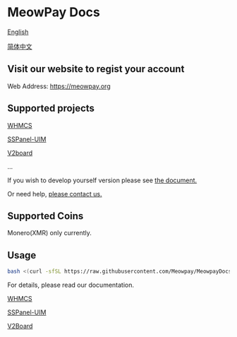 # MeowPay Docs
[English](https://github.com/Meowpay/MeowpayDocs/blob/main/README.md)

[简体中文](https://github.com/Meowpay/MeowpayDocs/blob/main/README_ZH.md)

## Visit our website to regist your account  
Web Address: <a href="https://meowpay.org" target="_blank" >https://meowpay.org</a>

## Supported projects
[WHMCS](https://www.whmcs.com/)

[SSPanel-UIM](https://github.com/Anankke/SSPanel-Uim)

[V2board](https://github.com/v2board/v2board)

...

If you wish to develop yourself version please see <a href="https://meowpay.org/docs" target="_blank">the document.</a>

Or need help, <a href="https://t.me/MeowPayChannel">please contact us.</a>

## Supported Coins
Monero(XMR) only currently.
## Usage

``` bash
bash <(curl -sfSL https://raw.githubusercontent.com/Meowpay/MeowpayDocs/main/install.sh)
```

For details, please read our documentation.

[WHMCS](https://github.com/XTLS/Xray-core/blob/main/docs/WHMCS_EN.md)

[SSPanel-UIM](https://github.com/XTLS/Xray-core/blob/main/docs/SSPanel-UIM.md)

[V2Board](https://github.com/XTLS/Xray-core/blob/main/docs/V2board.md)

